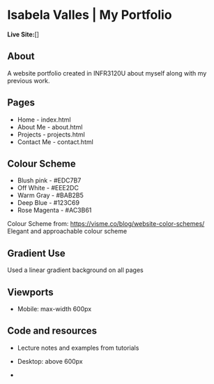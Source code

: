 # Isabela Valles | My Portfolio

**Live Site:**[]

## About
A website portfolio created in INFR3120U about myself along with my previous work.

## Pages
- Home - index.html
- About Me - about.html
- Projects - projects.html
- Contact Me - contact.html

## Colour Scheme
- Blush pink - #EDC7B7
- Off White - #EEE2DC
- Warm Gray - #BAB2B5
- Deep Blue - #123C69
- Rose Magenta - #AC3B61

Colour Scheme from: https://visme.co/blog/website-color-schemes/ 
Elegant and approachable colour scheme

## Gradient Use
Used a linear gradient background on all pages

## Viewports
- Mobile: max-width 600px

## Code and resources
- Lecture notes and examples from tutorials

- Desktop: above 600px

- 
